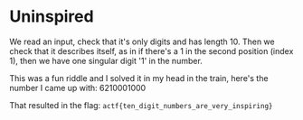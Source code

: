 # Uninspired

We read an input, check that it's only digits and has length 10.
Then we check that it describes itself, as in if there's a 1 in the second
position (index 1), then we have one singular digit '1' in the number.

This was a fun riddle and I solved it in my head in the train, here's the number
I came up with: 6210001000

That resulted in the flag: `actf{ten_digit_numbers_are_very_inspiring}`
